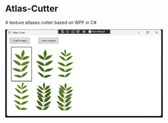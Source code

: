 # Atlas-Cutter
A texture atlases cutter based on WPF in C#

![Screenshots](Screenshots/atlasCutter.png)
